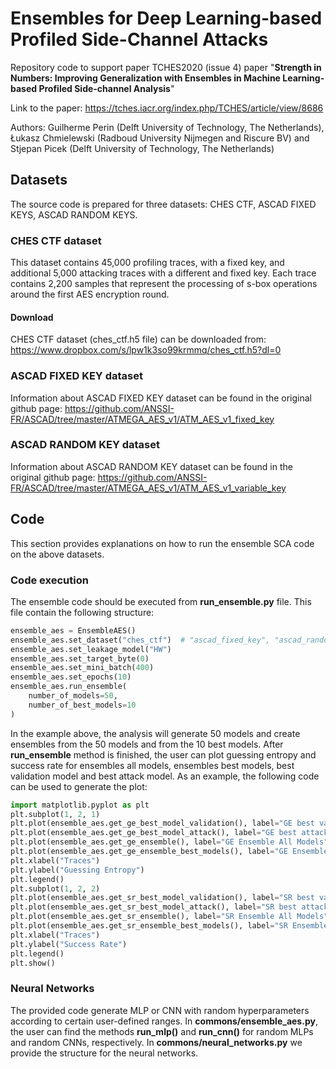 # Ensembles for Deep Learning-based Profiled Side-Channel Attacks
Repository code to support paper TCHES2020 (issue 4) paper "__Strength in Numbers: Improving Generalization with Ensembles in Machine Learning-based Profiled Side-channel Analysis__"

Link to the paper: https://tches.iacr.org/index.php/TCHES/article/view/8686

Authors: Guilherme Perin (Delft University of Technology, The Netherlands), Łukasz Chmielewski (Radboud University Nijmegen and Riscure BV) and Stjepan Picek (Delft University of Technology, The Netherlands)

## Datasets ##
The source code is prepared for three datasets: CHES CTF, ASCAD FIXED KEYS, ASCAD RANDOM KEYS.

### CHES CTF dataset ###
This dataset contains 45,000 profiling traces, with a fixed key, and additional 5,000 attacking traces with a different and fixed key. Each trace contains 2,200 samples that represent the processing of s-box operations around the first AES encryption round.

#### Download ####
CHES CTF dataset (ches_ctf.h5 file) can be downloaded from: https://www.dropbox.com/s/lpw1k3so99krmmq/ches_ctf.h5?dl=0

### ASCAD FIXED KEY dataset ###
Information about ASCAD FIXED KEY dataset can be found in the original github page: https://github.com/ANSSI-FR/ASCAD/tree/master/ATMEGA_AES_v1/ATM_AES_v1_fixed_key


### ASCAD RANDOM KEY dataset ###
Information about ASCAD RANDOM KEY dataset can be found in the original github page: https://github.com/ANSSI-FR/ASCAD/tree/master/ATMEGA_AES_v1/ATM_AES_v1_variable_key

## Code ##

This section provides explanations on how to run the ensemble SCA code on the above datasets.

### Code execution ###

The ensemble code should be executed from __run_ensemble.py__ file. This file contain the following structure:

```python
ensemble_aes = EnsembleAES()
ensemble_aes.set_dataset("ches_ctf")  # "ascad_fixed_key", "ascad_random_key" or "ches_ctf"
ensemble_aes.set_leakage_model("HW")
ensemble_aes.set_target_byte(0)
ensemble_aes.set_mini_batch(400)
ensemble_aes.set_epochs(10)
ensemble_aes.run_ensemble(
    number_of_models=50,
    number_of_best_models=10
)
```

In the example above, the analysis will generate 50 models and create ensembles from the 50 models and from the 10 best models. After __run_ensemble__ method is finished, the user can plot guessing entropy and success rate for ensembles all models, ensembles best models, best validation model and best attack model. As an example, the following code can be used to generate the plot:

```python
import matplotlib.pyplot as plt
plt.subplot(1, 2, 1)
plt.plot(ensemble_aes.get_ge_best_model_validation(), label="GE best validation")
plt.plot(ensemble_aes.get_ge_best_model_attack(), label="GE best attack")
plt.plot(ensemble_aes.get_ge_ensemble(), label="GE Ensemble All Models")
plt.plot(ensemble_aes.get_ge_ensemble_best_models(), label="GE Ensemble Best Models")
plt.xlabel("Traces")
plt.ylabel("Guessing Entropy")
plt.legend()
plt.subplot(1, 2, 2)
plt.plot(ensemble_aes.get_sr_best_model_validation(), label="SR best validation")
plt.plot(ensemble_aes.get_sr_best_model_attack(), label="SR best attack")
plt.plot(ensemble_aes.get_sr_ensemble(), label="SR Ensemble All Models")
plt.plot(ensemble_aes.get_sr_ensemble_best_models(), label="SR Ensemble Best Models")
plt.xlabel("Traces")
plt.ylabel("Success Rate")
plt.legend()
plt.show()
```

### Neural Networks ###
The provided code generate MLP or CNN with random hyperparameters according to certain user-defined ranges. In __commons/ensemble_aes.py__, the user can find the methods __run_mlp()__ and __run_cnn()__ for random MLPs and random CNNs, respectively. In __commons/neural_networks.py__ we provide the structure for the neural networks.
